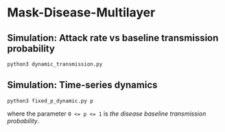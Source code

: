 # Mask-Disease-Multilayer

## Simulation: Attack rate vs baseline transmission probability

`
python3 dynamic_transmission.py
`

## Simulation: Time-series dynamics

`
python3 fixed_p_dynamic.py p
`

where the parameter  `0 <= p <= 1` is _the disease baseline transmission probability_.
